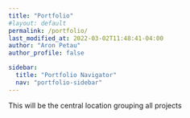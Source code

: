 ```yaml
---
title: "Portfolio"
#layout: default
permalink: /portfolio/
last_modified_at: 2022-03-02T11:48:41-04:00
author: "Aron Petau"
author_profile: false

sidebar:
  title: "Portfolio Navigator"
  nav: "portfolio-sidebar"
---
```



This will be the central location grouping all projects
